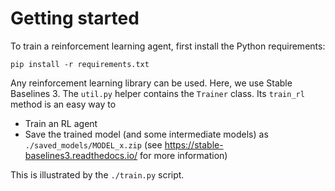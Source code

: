 # Getting started

To train a reinforcement learning agent, first install the Python requirements:

```
pip install -r requirements.txt
```

Any reinforcement learning library can be used. Here, we use Stable Baselines 3. The `util.py` helper contains the `Trainer` class. Its `train_rl` method is an easy way to

- Train an RL agent
- Save the trained model (and some intermediate models) as `./saved_models/MODEL_x.zip` (see https://stable-baselines3.readthedocs.io/ for more information)

This is illustrated by the `./train.py` script.
